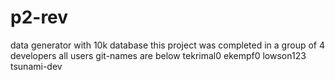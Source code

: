 # p2-rev
data generator with 10k database
this project was completed in a group of 4 developers all users git-names are below
tekrimal0
ekempf0 
lowson123
tsunami-dev
